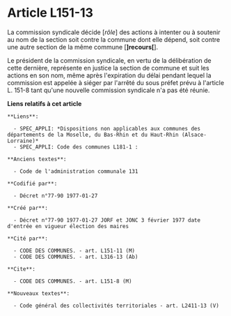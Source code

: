 # Article L151-13

La commission syndicale décide [*rôle*] des actions à intenter ou à soutenir au nom de la section soit contre la commune dont
elle dépend, soit contre une autre section de la même commune [**]recours[**]. 

Le président de la commission syndicale, en vertu de la délibération de cette dernière, représente en justice la section de
commune et suit les actions en son nom, même après l'expiration du délai pendant lequel la commission est appelée à siéger
par l'arrêté du sous préfet prévu à l'article L. 151-8 tant qu'une nouvelle commission syndicale n'a pas été réunie.

**Liens relatifs à cet article**

	**Liens**:

	  - SPEC_APPLI: *Dispositions non applicables aux communes des départements de la Moselle, du Bas-Rhin et du Haut-Rhin (Alsace-Lorraine)*
	  - SPEC_APPLI: Code des communes L181-1 :

	**Anciens textes**:

	  - Code de l'administration communale 131

	**Codifié par**:

	  - Décret n°77-90 1977-01-27

	**Créé par**:

	  - Décret n°77-90 1977-01-27 JORF et JONC 3 février 1977 date d'entrée en vigueur élection des maires

	**Cité par**:

	  - CODE DES COMMUNES. - art. L151-11 (M)
	  - CODE DES COMMUNES. - art. L316-13 (Ab)

	**Cite**:

	  - CODE DES COMMUNES. - art. L151-8 (M)

	**Nouveaux textes**:

	  - Code général des collectivités territoriales - art. L2411-13 (V)
